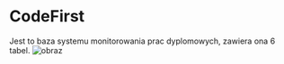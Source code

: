 # CodeFirst

Jest to baza systemu monitorowania  prac dyplomowych, zawiera ona 6 tabel.
![obraz](https://user-images.githubusercontent.com/116095778/236895486-cab202dd-5ed8-4f4c-beed-2ee91a064ced.png)
